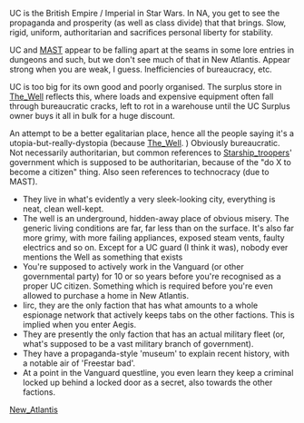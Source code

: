 UC is the British Empire / Imperial in Star Wars. In NA, you get to see the propaganda and prosperity (as well as class divide) that that brings. Slow, rigid, uniform, authoritarian and sacrifices personal liberty for stability.

UC and [MAST](MAST.md) appear to be falling apart at the seams in some lore entries in dungeons and such, but we don't see much of that in New Atlantis. Appear strong when you are weak, I guess.
	Inefficiencies of bureaucracy, etc.

UC is too big for its own good and poorly organised. The surplus store in [The_Well](The_Well.md) reflects this, where loads and expensive equipment often fall through bureaucratic cracks, left to rot in a warehouse until the UC Surplus owner buys it all in bulk for a huge discount.

An attempt to be a better egalitarian place, hence all the people saying it's a utopia-but-really-dystopia (because [The_Well](The_Well.md). )
Obviously bureaucratic. Not necessarily authoritarian, but common references to [Starship_troopers](Starship_troopers.md)' government which is supposed to be authoritarian, because of the "do X to become a citizen" thing. Also seen references to technocracy (due to MAST).

- They live in what's evidently a very sleek-looking city, everything is neat, clean well-kept.
- The well is an underground, hidden-away place of obvious misery. The generic living conditions are far, far less than on the surface. It's also far more grimy, with more failing appliances, exposed steam vents, faulty electrics and so on. Except for a UC guard (I think it was), nobody ever mentions the Well as something that exists
- You're supposed to actively work in the Vanguard (or other governmental party) for 10 or so years before you're recognised as a proper UC citizen. Something which is required before you're even allowed to purchase a home in New Atlantis.
- Iirc, they are the only faction that has what amounts to a whole espionage network that actively keeps tabs on the other factions. This is implied when you enter Aegis.
- They are presently the only faction that has an actual military fleet (or, what's supposed to be a vast military branch of government).
- They have a propaganda-style 'museum' to explain recent history, with a notable air of 'Freestar bad'.
- At a point in the Vanguard questline, you even learn they keep a criminal locked up behind a locked door as a secret, also towards the other factions.

[New_Atlantis](New_Atlantis.md)

